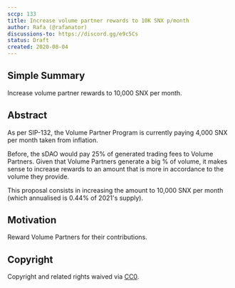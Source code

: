 ```yaml
---
sccp: 133
title: Increase volume partner rewards to 10K SNX p/month
author: Rafa (@rafanator)
discussions-to: https://discord.gg/e9c5Cs
status: Draft
created: 2020-08-04
---
```


<!--You can leave these HTML comments in your merged SCCP and delete the visible duplicate text guides, they will not appear and may be helpful to refer to if you edit it again. This is the suggested template for new SCCPs. Note that an SCCP number will be assigned by an editor. When opening a pull request to submit your SCCP, please use an abbreviated title in the filename, `sccp-draft_title_abbrev.md`. The title should be 44 characters or less.-->

## Simple Summary
<!--"If you can't explain it simply, you don't understand it well enough." Provide a simplified and layman-accessible explanation of the SCCP.-->
Increase volume partner rewards to 10,000 SNX per month. 

## Abstract
<!--A short (~200 word) description of the variable change proposed.-->
As per SIP-132, the Volume Partner Program is currently paying 4,000 SNX per month taken from inflation. 

Before, the sDAO would pay 25% of generated trading fees to Volume Partners. Given that Volume Partners generate a big % of volume, it makes sense to increase rewards to an amount that is more in accordance to the volume they provide. 

This proposal consists in increasing the amount to 10,000 SNX per month (which annualised is 0.44% of 2021's supply).
## Motivation
<!--The motivation is critical for SCCPs that want to update variables within Synthetix. It should clearly explain why the existing variable is not incentive aligned. SCCP submissions without sufficient motivation may be rejected outright.-->
Reward Volume Partners for their contributions. 

## Copyright
Copyright and related rights waived via [CC0](https://creativecommons.org/publicdomain/zero/1.0/).
